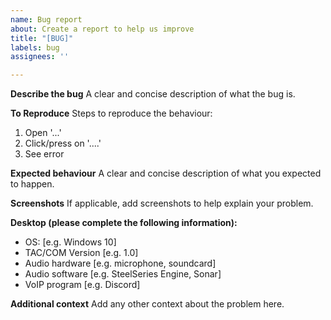 ```yaml
---
name: Bug report
about: Create a report to help us improve
title: "[BUG]"
labels: bug
assignees: ''

---
```


**Describe the bug**
A clear and concise description of what the bug is.

**To Reproduce**
Steps to reproduce the behaviour:
1. Open '...'
2. Click/press on '....'
3. See error

**Expected behaviour**
A clear and concise description of what you expected to happen.

**Screenshots**
If applicable, add screenshots to help explain your problem.

**Desktop (please complete the following information):**
 - OS: [e.g. Windows 10]
 - TAC/COM Version [e.g. 1.0]
 - Audio hardware [e.g. microphone, soundcard]
 - Audio software [e.g. SteelSeries Engine, Sonar]
 - VoIP program [e.g. Discord]

**Additional context**
Add any other context about the problem here.
